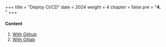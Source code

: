 +++
title = "Deploy CI/CD"
date = 2024
weight = 4
chapter = false
pre = "<b>4. </b>"
+++

#### Content

1. [With Github](1-github)
2. [With Gitlab](2-gitlab)